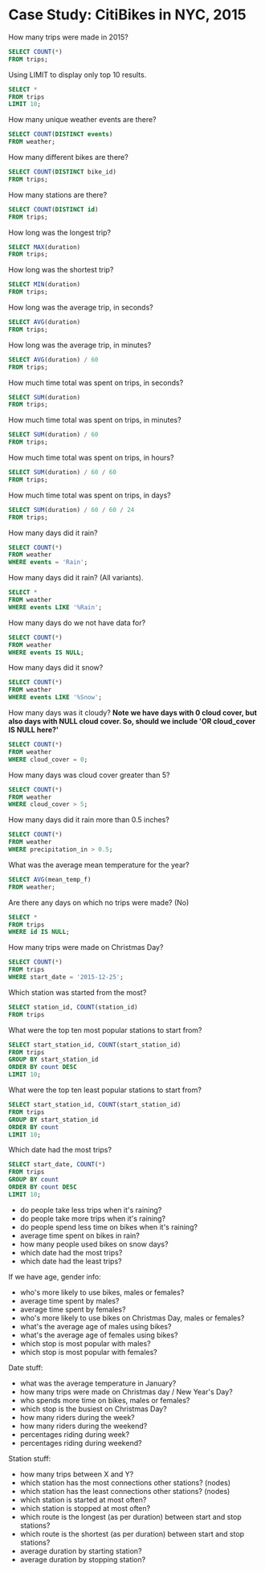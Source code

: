 # Case Study: CitiBikes in NYC, 2015

How many trips were made in 2015?
```sql
SELECT COUNT(*)
FROM trips;
```

Using LIMIT to display only top 10 results.
```sql
SELECT *
FROM trips
LIMIT 10;
```

How many unique weather events are there?
```sql
SELECT COUNT(DISTINCT events)
FROM weather;
```

How many different bikes are there?
```sql
SELECT COUNT(DISTINCT bike_id)
FROM trips;
```

How many stations are there?
```sql
SELECT COUNT(DISTINCT id)
FROM trips;
```

How long was the longest trip?
```sql
SELECT MAX(duration)
FROM trips;
```

How long was the shortest trip?
```sql
SELECT MIN(duration)
FROM trips;
```

How long was the average trip, in seconds?
```sql
SELECT AVG(duration)
FROM trips;
```

How long was the average trip, in minutes?
```sql
SELECT AVG(duration) / 60
FROM trips;
```

How much time total was spent on trips, in seconds?
```sql
SELECT SUM(duration)
FROM trips;
```

How much time total was spent on trips, in minutes?
```sql
SELECT SUM(duration) / 60
FROM trips;
```

How much time total was spent on trips, in hours?
```sql
SELECT SUM(duration) / 60 / 60
FROM trips;
```

How much time total was spent on trips, in days?
```sql
SELECT SUM(duration) / 60 / 60 / 24
FROM trips;
```

How many days did it rain?
```sql
SELECT COUNT(*)
FROM weather
WHERE events = 'Rain';
```

How many days did it rain? (All variants).
```sql
SELECT *
FROM weather
WHERE events LIKE '%Rain';
```

How many days do we not have data for?
```sql
SELECT COUNT(*)
FROM weather
WHERE events IS NULL;
```

How many days did it snow?
```sql
SELECT COUNT(*)
FROM weather
WHERE events LIKE '%Snow';
```

How many days was it cloudy? **Note we have days with 0 cloud cover, but also days with NULL cloud cover. So, should we include 'OR cloud_cover IS NULL here?'**
```sql
SELECT COUNT(*)
FROM weather
WHERE cloud_cover = 0;
```

How many days was cloud cover greater than 5?
```sql
SELECT COUNT(*)
FROM weather
WHERE cloud_cover > 5;
```

How many days did it rain more than 0.5 inches?
```sql
SELECT COUNT(*)
FROM weather
WHERE precipitation_in > 0.5;
```

What was the average mean temperature for the year?
```sql
SELECT AVG(mean_temp_f)
FROM weather;
```

Are there any days on which no trips were made? (No)
```sql
SELECT *
FROM trips
WHERE id IS NULL;
```

How many trips were made on Christmas Day?
```sql
SELECT COUNT(*)
FROM trips
WHERE start_date = '2015-12-25';
```

Which station was started from the most?
```sql
SELECT station_id, COUNT(station_id)
FROM trips
```

What were the top ten most popular stations to start from?
```sql
SELECT start_station_id, COUNT(start_station_id)
FROM trips
GROUP BY start_station_id
ORDER BY count DESC
LIMIT 10;
```

What were the top ten least popular stations to start from?
```sql
SELECT start_station_id, COUNT(start_station_id)
FROM trips
GROUP BY start_station_id
ORDER BY count
LIMIT 10;
```

Which date had the most trips?
```sql
SELECT start_date, COUNT(*)
FROM trips
GROUP BY count
ORDER BY count DESC
LIMIT 10;
```

- do people take less trips when it's raining?
- do people take more trips when it's raining?
- do people spend less time on bikes when it's raining?
- average time spent on bikes in rain?
- how many people used bikes on snow days?
- which date had the most trips?
- which date had the least trips?

If we have age, gender info:
- who's more likely to use bikes, males or females?
- average time spent by males?
- average time spent by females?
- who's more likely to use bikes on Christmas Day, males or females?
- what's the average age of males using bikes?
- what's the average age of females using bikes?
- which stop is most popular with males?
- which stop is most popular with females?


Date stuff:
- what was the average temperature in January?
- how many trips were made on Christmas day / New Year's Day?
- who spends more time on bikes, males or females?
- which stop is the busiest on Christmas Day?
- how many riders during the week?
- how many riders during the weekend?
- percentages riding during week?
- percentages riding during weekend?

Station stuff:
- how many trips between X and Y?
- which station has the most connections other stations? (nodes)
- which station has the least connections other stations? (nodes)
- which station is started at most often?
- which station is stopped at most often?
- which route is the longest (as per duration) between start and stop stations?
- which route is the shortest (as per duration) between start and stop stations?
- average duration by starting station?
- average duration by stopping station?
